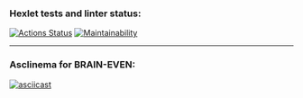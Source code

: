 ### Hexlet tests and linter status:
[![Actions Status](https://github.com/kirA-a-a/frontend-project-44/workflows/hexlet-check/badge.svg)](https://github.com/kirA-a-a/frontend-project-44/actions)
[![Maintainability](https://api.codeclimate.com/v1/badges/f9864dcaa90dba266af1/maintainability)](https://codeclimate.com/github/kirA-a-a/frontend-project-44/maintainability)

___

### Asclinema for BRAIN-EVEN:

[![asciicast](https://asciinema.org/a/zpBjW9RnT77id0w83tkBztB5W.svg)](https://asciinema.org/a/zpBjW9RnT77id0w83tkBztB5W)
